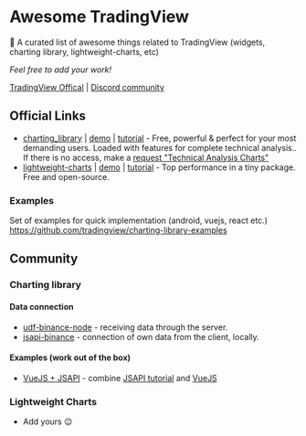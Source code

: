 # Awesome TradingView

🎉 A curated list of awesome things related to TradingView (widgets, charting library, lightweight-charts, etc)

*Feel free to add your work!*

[TradingView Offical](https://www.tradingview.com/HTML5-stock-forex-bitcoin-charting-library/) | [Discord community](https://discord.gg/E6UthXZ)

## Official Links

* [charting_library](https://github.com/tradingview/charting_library) | [demo](https://charting-library.tradingview.com/) | [tutorial](https://github.com/tradingview/charting-library-tutorial) - Free, powerful & perfect for your most demanding users. Loaded with features for complete technical analysis.. If there is no access, make a [request "Technical Analysis Charts"](https://www.tradingview.com/HTML5-stock-forex-bitcoin-charting-library/?feature=technical-analysis-charts)
* [lightweight-charts](https://github.com/tradingview/lightweight-charts) | [demo](https://www.tradingview.com/lightweight-charts/) | [tutorial](https://www.tradingview.com/lightweight-charts/) - Top performance in a tiny package. Free and open-source.


### Examples

Set of examples for quick implementation (android, vuejs, react etc.) https://github.com/tradingview/charting-library-examples


## Community

### Charting library

#### Data connection

* [udf-binance-node](https://github.com/bergusman/tradingview-udf-binance-node) - receiving data through the server.
* [jsapi-binance](https://github.com/bergusman/tradingview-jsapi-binance) - connection of own data from the client, locally.

#### Examples (work out of the box)

* [VueJS + JSAPI](https://github.com/marcius-capital/tradingview-charting-library-vuejs-jsapi-example) - combine [JSAPI tutorial](https://github.com/tradingview/charting-library-tutorial) and [VueJS](https://github.com/tradingview/charting-library-examples/tree/master/vuejs)

### Lightweight Charts

* Add yours 😉
